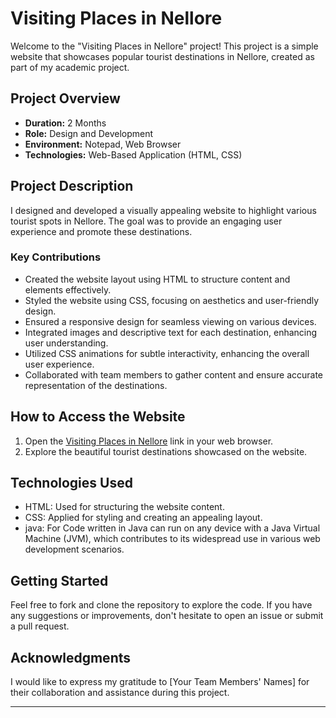 # Visiting Places in Nellore

Welcome to the "Visiting Places in Nellore" project! This project is a simple website that showcases popular tourist destinations in Nellore, created as part of my academic project.

## Project Overview

- **Duration:** 2 Months
- **Role:** Design and Development
- **Environment:** Notepad, Web Browser
- **Technologies:** Web-Based Application (HTML, CSS)

## Project Description

I designed and developed a visually appealing website to highlight various tourist spots in Nellore. The goal was to provide an engaging user experience and promote these destinations.

### Key Contributions

- Created the website layout using HTML to structure content and elements effectively.
- Styled the website using CSS, focusing on aesthetics and user-friendly design.
- Ensured a responsive design for seamless viewing on various devices.
- Integrated images and descriptive text for each destination, enhancing user understanding.
- Utilized CSS animations for subtle interactivity, enhancing the overall user experience.
- Collaborated with team members to gather content and ensure accurate representation of the destinations.

## How to Access the Website

1. Open the [Visiting Places in Nellore](https://github.com/hasmashaik/my-first-project) link in your web browser.
2. Explore the beautiful tourist destinations showcased on the website.

## Technologies Used

- HTML: Used for structuring the website content.
- CSS: Applied for styling and creating an appealing layout.
- java: For Code written in Java can run on any device with a Java Virtual Machine (JVM), which contributes to its widespread use in various web development scenarios.

## Getting Started

Feel free to fork and clone the repository to explore the code. If you have any suggestions or improvements, don't hesitate to open an issue or submit a pull request.

## Acknowledgments

I would like to express my gratitude to [Your Team Members' Names] for their collaboration and assistance during this project.

---

